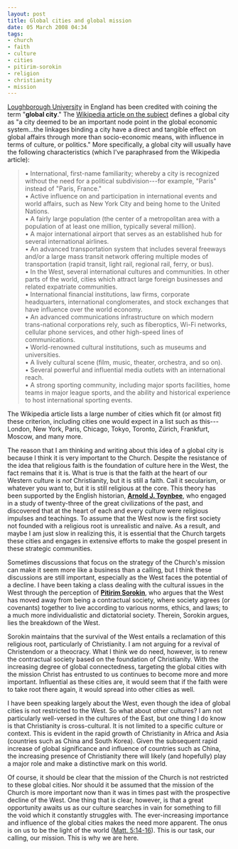```yaml
---
layout: post
title: Global cities and global mission
date: 05 March 2008 04:34
tags:
- church
- faith
- culture
- cities
- pitirim-sorokin
- religion
- christianity
- mission
---
```

<p><a href="http://www.lboro.ac.uk/">Loughborough University</a> in England has been credited with coining the term "<span style="font-weight: bold;">global city</span>."  The <a href="http://en.wikipedia.org/wiki/Global_city">Wikipedia article on the subject</a> defines a global city as "a city deemed to be an important node point in the global economic system...the linkages binding a city have a direct and tangible effect on global affairs through more than socio-economic means, with influence in terms of culture, or politics."  More specifically, a global city will usually have the following characteristics (which I've paraphrased from the Wikipedia article):</p>
<blockquote><span style="color: #5d5d5d;">&bull; International, first-name familiarity; whereby a city is recognized without the need for a political subdivision---for example, "Paris" instead of "Paris, France."</span><br /><span style="color: #5d5d5d;">&bull; Active influence on and participation in international events and world affairs, such as New York City and being home to the United Nations.</span><br /><span style="color: #5d5d5d;">&bull; A fairly large population (the center of a metropolitan area with a population of at least one million, typically several million).</span><br /><span style="color: #5d5d5d;">&bull; A major international airport that serves as an established hub for several international airlines.</span><br /><span style="color: #5d5d5d;">&bull; An advanced transportation system that includes several freeways and/or a large mass transit network offering multiple modes of transportation (rapid transit, light rail, regional rail, ferry, or bus).</span><br /><span style="color: #5d5d5d;">&bull; In the West, several international cultures and communities. In other parts of the world, cities which attract large foreign businesses and related expatriate communities.</span><br /><span style="color: #5d5d5d;">&bull; International financial institutions, law firms, corporate headquarters, international conglomerates, and stock exchanges that have influence over the world economy.</span><br /><span style="color: #5d5d5d;">&bull; An advanced communications infrastructure on which modern trans-national corporations rely, such as fiberoptics, Wi-Fi networks, cellular phone services, and other high-speed lines of communications.</span><br /><span style="color: #5d5d5d;">&bull; World-renowned cultural institutions, such as museums and universities.</span><br /><span style="color: #5d5d5d;">&bull; A lively cultural scene (film, music, theater, orchestra, and so on).</span><br /><span style="color: #5d5d5d;">&bull; Several powerful and influential media outlets with an international reach.</span><br /><span style="color: #5d5d5d;">&bull; A strong sporting community, including major sports facilities, home teams in major league sports, and the ability and historical experience to host international sporting events.</span></blockquote>
<p>The Wikipedia article lists a large number of cities which fit (or almost fit) these criterion, including cities one would expect in a list such as this---London, New York, Paris, Chicago, Tokyo, Toronto, Z&uuml;rich, Frankfurt, Moscow, and many more.</p>
<p>The reason that I am thinking and writing about this idea of a global city is because I think it is very important to the Church.  Despite the resistance of the idea that religious faith is the foundation of culture here in the West, the fact remains that it is.  What is true is that the faith at the heart of our Western culture is <span style="font-style: italic;">not</span> Christianity, but it is still a faith.  Call it secularism, or whatever you want to, but it is still religious at the core.  This theory has been supported by the English historian, <a style="font-weight: bold;" href="http://en.wikipedia.org/wiki/Arnold_J._Toynbee">Arnold J. Toynbee</a>, who engaged in a study of twenty-three of the great civilizations of the past, and discovered that at the heart of each and every culture were religious impulses and teachings.  To assume that the West now is the first society not founded with a religious root is unrealistic and na&iuml;ve.  As a result, and maybe I am just slow in realizing this, it is essential that the Church targets these cities and engages in extensive efforts to make the gospel present in these strategic communities.</p>
<p>Sometimes discussions that focus on the strategy of the Church's mission can make it seem more like a business than a calling, but I think these discussions are still important, especially as the West faces the potential of a decline.  I have been taking a class dealing with the cultural issues in the West through the perception of <a style="font-weight: bold;" href="http://en.wikipedia.org/wiki/Pitirim_A._Sorokin">Pitirim Sorokin</a>, who argues that the West has moved away from being a contractual society, where society agrees (or covenants) together to live according to various norms, ethics, and laws; to a much more individualistic and dictatorial society.  Therein, Sorokin argues, lies the breakdown of the West.</p>
<p>Sorokin maintains that the survival of the West entails a reclamation of this religious root, particularly of Christianity.  I am not arguing for a revival of Christendom or a theocracy.  What I think we do need, however, is to renew the contractual society based on the foundation of Christianity.  With the increasing degree of global connectedness, targeting the global cities with the mission Christ has entrusted to us continues to become more and more important.  Influential as these cities are, it would seem that if the faith were to take root there again, it would spread into other cities as well.</p>
<p>I have been speaking largely about the West, even though the idea of global cities is not restricted to the West.  So what about other cultures?  I am not particularly well-versed in the cultures of the East, but one thing I do know is that Christianity is cross-cultural.  It is not limited to a specific culture or context.  This is evident in the rapid growth of Christianity in Africa and Asia (countries such as China and South Korea).  Given the subsequent rapid increase of global significance and influence of countries such as China, the increasing presence of Christianity there will likely (and hopefully) play a major role and make a distinctive mark on this world.</p>

Of course, it should be clear that the mission of the Church is not restricted to these global cities.  Nor should it be assumed that the mission of the Church is more important now than it was in times past with the prospective decline of the West.  One thing that is clear, however, is that a great opportunity awaits us as our culture searches in vain for something to fill the void which it constantly struggles with.  The ever-increasing importance and influence of the global cities makes the need more apparent.  The onus is on us to be the light of the world (<a href="http://www.biblegateway.com/passage/?search=matt.%205:14-16&amp;version=31">Matt. 5:14-16</a>).  This is our task, our calling, our mission.  This is why we are here.
